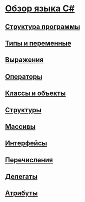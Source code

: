 # [Обзор языка C#](index.md)
## [Структура программы](program-structure.md)
## [Типы и переменные](types-and-variables.md)
## [Выражения](expressions.md)
## [Операторы](statements.md)
## [Классы и объекты](classes-and-objects.md)
## [Структуры](structs.md)
## [Массивы](arrays.md)
## [Интерфейсы](interfaces.md)
## [Перечисления](enums.md)
## [Делегаты](delegates.md)
## [Атрибуты](attributes.md)
